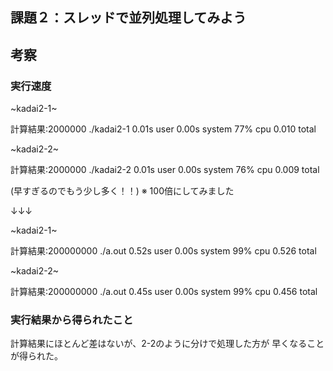 ## 課題２：スレッドで並列処理してみよう

## 考察

### 実行速度

~kadai2-1~

  計算結果:2000000
  ./kadai2-1  0.01s user 0.00s system 77% cpu 0.010 total


~kadai2-2~

  計算結果:2000000
  ./kadai2-2  0.01s user 0.00s system 76% cpu 0.009 total


(早すぎるのでもう少し多く！！)
※ 100倍にしてみました

↓↓↓

~kadai2-1~

  計算結果:200000000
  ./a.out  0.52s user 0.00s system 99% cpu 0.526 total


~kadai2-2~

  計算結果:200000000
  ./a.out  0.45s user 0.00s system 99% cpu 0.456 total



### 実行結果から得られたこと

計算結果にほとんど差はないが、2-2のように分けで処理した方が
早くなることが得られた。


